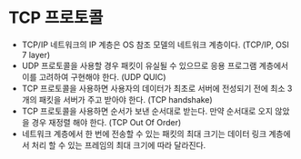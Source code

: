 # TCP 프로토콜
- TCP/IP 네트워크의 IP 계층은 OS 참조 모델의 네트워크 계층이다. (TCP/IP, OSI 7 layer)
- UDP 프로토콜을 사용할 경우 패킷이 유실될 수 있으므로 응용 프로그램 계층에서 이를 고려하여 구현해야 한다. (UDP QUIC)
- TCP 프로토콜을 사용하면 사용자의 데이터가 최초로 서버에 전성되기 전에 최소 3개의 패킷을 서버가 주고 받아야 한다. (TCP handshake)
- TCP 프로토콜을 사용하면 순서가 보낸 순서대로 받는다. 만약 순서대로 오지 않았을 경우 재정렬 해야 한다. (TCP Out Of Order)
- 네트워크 계층에서 한 번에 전송할 수 있는 패킷의 최대 크기는 데이터 링크 계층에서 처리 할 수 있는 프레임의 최대 크기에 따라 달라진다.
